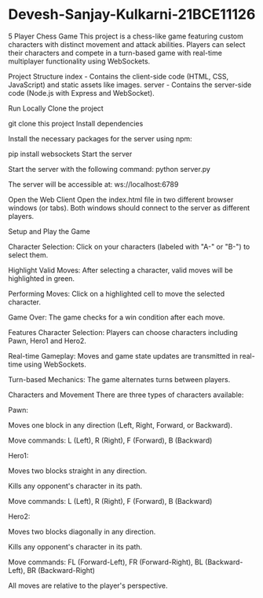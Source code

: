 # Devesh-Sanjay-Kulkarni-21BCE11126

5 Player Chess Game
This project is a chess-like game featuring custom characters with distinct movement and attack abilities. Players can select their characters and compete in a turn-based game with real-time multiplayer functionality using WebSockets.

Project Structure
index - Contains the client-side code (HTML, CSS, JavaScript) and static assets like images.
server - Contains the server-side code (Node.js with Express and WebSocket).


Run Locally
Clone the project

git clone this project
Install dependencies

Install the necessary packages for the server using npm:

 pip install websockets
Start the server

Start the server with the following command:
 python server.py

 
The server will be accessible at:
 ws://localhost:6789

 
Open the Web Client
Open the index.html file in two different browser windows (or tabs).
Both windows should connect to the server as different players.

Setup and Play the Game

Character Selection: Click on your characters (labeled with "A-" or "B-") to select them.

Highlight Valid Moves: After selecting a character, valid moves will be highlighted in green.

Performing Moves: Click on a highlighted cell to move the selected character.

Game Over: The game checks for a win condition after each move.

Features
Character Selection: Players can choose characters including Pawn, Hero1 and Hero2.

Real-time Gameplay: Moves and game state updates are transmitted in real-time using WebSockets.

Turn-based Mechanics: The game alternates turns between players.

Characters and Movement
There are three types of characters available:

Pawn:

Moves one block in any direction (Left, Right, Forward, or Backward).

Move commands: L (Left), R (Right), F (Forward), B (Backward)

Hero1:

Moves two blocks straight in any direction.

Kills any opponent's character in its path.

Move commands: L (Left), R (Right), F (Forward), B (Backward)

Hero2:

Moves two blocks diagonally in any direction.

Kills any opponent's character in its path.

Move commands: FL (Forward-Left), FR (Forward-Right), BL (Backward-Left), BR (Backward-Right)

All moves are relative to the player's perspective.
